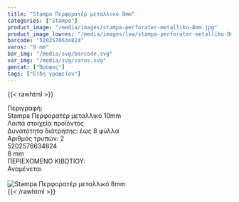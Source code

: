 ```yaml
---
title: "Stampa Περφορατέρ μεταλλικό 8mm"
categories: ["Stampa"]
product_image: "/media/images/stampa-perforater-metalliko-8mm.jpg"
product_image_lowres: "/media/images/low/stampa-perforater-metalliko-8mm.jpg"
barcode: "5202576634824"
varos: "8 mm"
bar_img: "/media/svg/barcode.svg"
var_img: "/media/svg/varos.svg"
gencat: ["Όροφος"]
tags: ["Είδη γραφείου"]
---
```

{{< rawhtml >}}

<div class="sload670"><div class="product"><div id="sistatika">Περιγραφή:</div><div class="alltext">Stampa Περφορατέρ μεταλλικό 10mm</div><div id="loipa">Λοιπά στοιχεία προϊόντος</div><div class="keno"></div><div class="sdt sfwb sw100"><div class="stpin sdtc sp10 sred steee sw50 stcenter">Δυνατότητα διάτρησης: έως 8 φύλλα</div><div class="stpin sdtc sp10 s444 steee sw50 stcenter">Αριθμός τρυπών: 2</div></div><div class="keno"></div><div id="barcode"><div id="barimage1"></div><span id="bartext">5202576634824</span></div><div id="varos"><div id="dimimg"></div><span id="varostext">8 mm</span></div><div id="kivotio">ΠΕΡΙΕΧΟΜΕΝΟ ΚΙΒΩΤΙΟΥ:<br>Αναμένεται</div><br><div class="pimg"><img alt="Stampa Περφορατέρ μεταλλικό 8mm" title="Stampa Περφορατέρ μεταλλικό 8mm" src="/media/images/stampa-perforater-metalliko-8mm.jpg"></div></div></div>
{{< /rawhtml >}}


